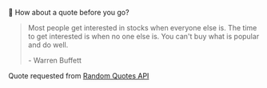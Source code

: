 📣 How about a quote before you go?

> Most people get interested in stocks when everyone else is. The time to get interested is when no one else is. You can't buy what is popular and do well.
>
> <p>- Warren Buffett</p>

Quote requested from [Random Quotes API](https://github.com/lukePeavey/quotable)
